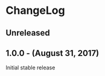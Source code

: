 ChangeLog
=========

Unreleased
-----------------

1.0.0 - (August 31, 2017)
----------------
Initial stable release
